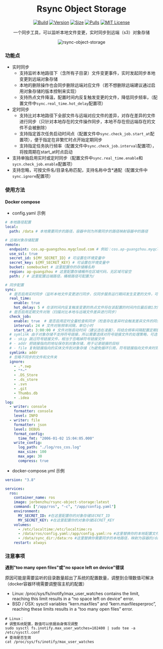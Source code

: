 <div align="center">
<h1>Rsync Object Storage</h1>
  
[![Build]][build_url]
[![Version]][tag_url]
[![Size]][hub_url]
[![Pulls]][hub_url]
[![MIT License](http://img.shields.io/badge/license-MIT-blue.svg)](http://copyfree.org)
<p>一个同步工具，可以监听本地文件变更，实时同步到远端（s3）对象存储</p>

![rsync-object-storage](https://socialify.git.ci/jorben/rsync-object-storage/image?description=1&forks=1&issues=1&language=1&name=1&owner=1&pulls=1&stargazers=1&theme=Light)
</div>

### 功能点

- 实时同步
  - 支持监听本地路径下（含所有子目录）文件变更事件，实时发起同步本地变更到远端对象存储
  - 本地的删除操作也会同步删除远端对应文件（若不想删除远端建议通过启用对象存储的版本控制来实现）
  - 支持热点文件降温，配置时间内反复触发变更的文件，降低同步频率，（配置文件中`sync.real_time.hot_delay`配置项）
- 定时同步
  - 支持比对本地路径下全部文件与远端对应文件的差异，对存在差异的文件进行同步（只针对本地存在的文件操作同步，本地不存在但远端存在的文件不会被删除）
  - 支持指定首次任务启动时间点（配置文件中`sync.check_job.start_at`配置项），便于指定在非繁忙时点开始定期同步
  - 支持指定任务执行频率（配置文件中`sync.check_job.interval`配置项），将按周期在start_at时点启动
- 支持单独启用实时或定时同步（配置文件中`sync.real_time.enable`和`sycn.check_job.enable`配置项）
- 支持忽略，可按文件名/目录名称匹配，支持名称中含*通配（配置文件中`sync.ignore`配置项）

### 使用方法
#### Docker compose
- config.yaml 示例
```yaml
# 本地路径配置
local:
  path: /data # 本地需要同步的路径，容器中则为所需同步的路径映射容器中的路径

# 远端对象存储配置
remote:
  endpoint: cos.ap-guangzhou.myqcloud.com # 例如：cos.ap-guangzhou.myqcloud.com
  use_ssl: true
  secret_id: ${MY_SECRET_ID} # 可设置在环境变量中
  secret_key: ${MY_SECRET_KEY} # 可设置在环境变量中
  bucket: somebucket # 这里配置你的存储桶名称
  region: ap-guangzhou # 这里配置存储桶所在区域代码，无区域可留空
  path: / # 这里配置远端路径，桶根路径可配置为/

# 同步配置
sync:
  # 是否启用实时同步（监听本地文件变更进行同步，仅同步服务运行期间发生变更的文件，可结合check_job实现全量同步）
  real_time:
    enable: true 
    hot_delay: 5 # 在该时间内反复触发变更的热点文件将在该配置的时间内仅最后做1次同步动作，单位分钟（可有效减少反复变更带来的流量消耗）
  # 是否启用定期文件对账（扫描对比本地与远端文件差异进行同步）
  check_job:
    enable: true  # 是否启用定时全量检查和同步（检查存在差异时会触发差异文件的同步）
    interval: 24 # 文件对账频率间隔，单位小时
    start_at: 3:00:00 # 文件对账启动时间（建议选在凌晨），将结合频率间隔配置定期执行
  # symlink 由于对象存储不支持符号链接，所以需要选择对符号链接文件的处理策略，可选(skip|addr|file)，默认为skip
  # - skip 跳过符号链接文件，相当于忽略掉符号链接文件
  # - addr 把链接指向的地址保存到对象存储，用于记录链接的目标
  # - file 复制链接指向的实体文件到对象存储（为避免循环引用，符号链接指向文件夹时则会采用addr策略）
  symlink: addr
  # 忽略不同步的文件和文件夹
  ignore:
    - .*.swp
    - "*~"
    - .DS_Store
    - .ds_store
    - .svn
    - .git
    - Thumbs.db
    - .idea
log:
  - writer: console
    formatter: console
    level: INFO 
  - writer: file
    formatter: json
    level: DEBUG
    format_config:
      time_fmt: "2006-01-02 15:04:05.000"
    write_config:
      log_path: "./log/ros_cos.log"
      max_size: 100
      max_age: 30
      compress: true
```
- docker-compose.yml 示例
```yaml
version: "3.8"

services:
  ros:
    container_name: ros
    image: jorbenzhu/rsync-object-storage:latest
    command: ["/app/ros", "-c", "/app/config.yaml"]
    environment:
      MY_SECRET_ID: #在这里配置你的对象存储SECRET_ID
      MY_SECRET_KEY: #在这里配置你的对象存储SECRET_KEY
    volumes:
      - /etc/localtime:/etc/localtime:ro
      - /data/ros/config.yaml:/app/config.yaml:ro #这里替换你的本地配置文件路径，映射为容器的/app/config.yaml路径
      - /data/sync_dir:/data:ro #这里替换你需要同步的本地路径，映射为容器的/data路径
    restart: always
```

### 注意事项

**遇到"too many open files"或"no space left on device"错误**

原因可能是需要监听的目录数量超出了系统的配置数量，调整到合理数值可解决（docker容器环境需要调整宿主机的配置）

- Linux: /proc/sys/fs/inotify/max_user_watches contains the limit, reaching this limit results in a “no space left on device” error.
- BSD / OSX: sysctl variables “kern.maxfiles” and “kern.maxfilesperproc”, reaching these limits results in a “too many open files” error.
```shell
# Linux：
# 调整系统配置，数值可以依据自身情况调整
sudo sysctl fs.inotify.max_user_watches=102400 | sudo tee -a /etc/sysctl.conf
# 查询是否生效
cat /proc/sys/fs/inotify/max_user_watches

```

[build_url]: https://github.com/jorben/rsync-object-storage/
[hub_url]: https://hub.docker.com/r/jorbenzhu/rsync-object-storage/
[tag_url]: https://hub.docker.com/r/jorbenzhu/rsync-object-storage/tags

[Build]: https://github.com/jorben/rsync-object-storage/actions/workflows/dockerbuild.yml/badge.svg
[Size]: https://img.shields.io/docker/image-size/jorbenzhu/rsync-object-storage/latest?color=066da5&label=size
[Pulls]: https://img.shields.io/docker/pulls/jorbenzhu/rsync-object-storage.svg?style=flat&label=pulls&logo=docker
[Version]: https://img.shields.io/docker/v/jorbenzhu/rsync-object-storage/latest?arch=amd64&sort=semver&color=066da5
